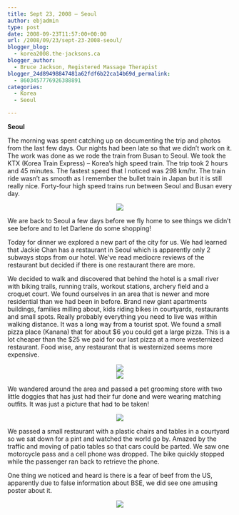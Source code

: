 ```yaml
---
title: Sept 23, 2008 – Seoul
author: ebjadmin
type: post
date: 2008-09-23T11:57:00+00:00
url: /2008/09/23/sept-23-2008-seoul/
blogger_blog:
  - korea2008.the-jacksons.ca
blogger_author:
  - Bruce Jackson, Registered Massage Therapist
blogger_24d89498847481a62fdf6b22ca14b69d_permalink:
  - 8603457776926388891
categories:
  - Korea
  - Seoul

---
```

<span style="font-weight:bold">Seoul</span>

The morning was spent catching up on documenting the trip and photos from the last few days. Our nights had been late so that we didn&#8217;t work on it. The work was done as we rode the train from Busan to Seoul. We took the KTX (Korea Train Express) – Korea&#8217;s high speed train. The trip took 2 hours and 45 minutes. The fastest speed that I noticed was 298 km/hr. The train ride wasn&#8217;t as smooth as I remember the bullet train in Japan but it is still really nice. Forty-four high speed trains run between Seoul and Busan every day.

<div class="separator" style="clear:both;text-align:center">
  <a href="http://ebj75.files.wordpress.com/2008/09/img_12601.jpg" style="margin-left:1em;margin-right:1em"><img src="http://ebj75.files.wordpress.com/2008/09/img_12602.jpg?w=300" border="0" /></a>
</div>

We are back to Seoul a few days before we fly home to see things we didn&#8217;t see before and to let Darlene do some shopping!

Today for dinner we explored a new part of the city for us. We had learned that Jackie Chan has a restaurant in Seoul which is apparently only 2 subways stops from our hotel. We&#8217;ve read mediocre reviews of the restaurant but decided if there is one restaurant there are more. 

We decided to walk and discovered that behind the hotel is a small river with biking trails, running trails, workout stations, archery field and a croquet court. We found ourselves in an area that is newer and more residential than we had been in before. Brand new giant apartments buildings, families milling about, kids riding bikes in courtyards, restaurants and small spots. Really probably everything you need to live was within walking distance. It was a long way from a tourist spot. We found a small pizza place (Kanana) that for about $6 you could get a large pizza. This is a lot cheaper than the $25 we paid for our last pizza at a more westernized restaurant. Food wise, any restaurant that is westernized seems more expensive.

<div class="separator" style="clear:both;text-align:center">
  <a href="http://the-jacksons.ca/wp-content/uploads/2010/09/img_12621.jpg" style="margin-left:1em;margin-right:1em"><img src="http://ebj75.files.wordpress.com/2008/09/img_12622.jpg?w=300" border="0" /></a>
</div>



<div class="separator" style="clear:both;text-align:center">
  <a href="http://ebj75.files.wordpress.com/2008/09/img_12651.jpg" style="margin-left:1em;margin-right:1em"><img src="http://the-jacksons.ca/wp-content/uploads/2010/09/img_12652.jpg?w=300" border="0" /></a>
</div>

We wandered around the area and passed a pet grooming store with two little doggies that has just had their fur done and were wearing matching outfits. It was just a picture that had to be taken!

<div class="separator" style="clear:both;text-align:center">
  <a href="http://the-jacksons.ca/wp-content/uploads/2010/09/img_12661.jpg" style="margin-left:1em;margin-right:1em"><img src="http://the-jacksons.ca/wp-content/uploads/2010/09/img_12662.jpg?w=300" border="0" /></a>
</div>

We passed a small restaurant with a plastic chairs and tables in a courtyard so we sat down for a pint and watched the world go by. Amazed by the traffic and moving of patio tables so that cars could be parted. We saw one motorcycle pass and a cell phone was dropped. The bike quickly stopped while the passenger ran back to retrieve the phone.

One thing we noticed and heard is there is a fear of beef from the US, apparently due to false information about BSE, we did see one amusing poster about it.

<div class="separator" style="clear:both;text-align:center">
  <a href="http://ebj75.files.wordpress.com/2008/09/img_11371.jpg" style="margin-left:1em;margin-right:1em"><img src="http://ebj75.files.wordpress.com/2008/09/img_11372.jpg?w=300" border="0" /></a>
</div>
